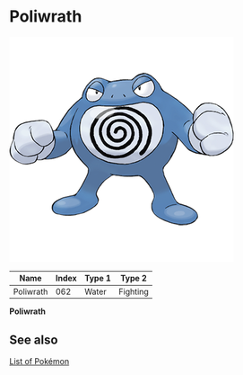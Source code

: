 # Poliwrath


![Poliwrath](images/062.png)

| **Name** | **Index** | **Type 1** | **Type 2** |
|----|----|----|----|
| Poliwrath | 062 | Water | Fighting  |

**Poliwrath** 

## See also

[List of Pokémon](../pokemon.md)
